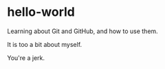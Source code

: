 # hello-world
Learning about Git and GitHub, and how to use them.

It is too a bit about myself.

You're a jerk.


